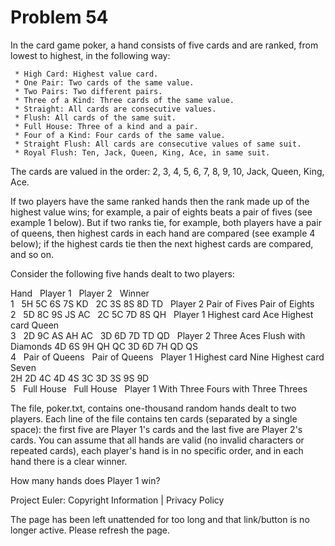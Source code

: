 #   Problem 54

   In the card game poker, a hand consists of five cards and are ranked, from
   lowest to highest, in the following way:

     * High Card: Highest value card.
     * One Pair: Two cards of the same value.
     * Two Pairs: Two different pairs.
     * Three of a Kind: Three cards of the same value.
     * Straight: All cards are consecutive values.
     * Flush: All cards of the same suit.
     * Full House: Three of a kind and a pair.
     * Four of a Kind: Four cards of the same value.
     * Straight Flush: All cards are consecutive values of same suit.
     * Royal Flush: Ten, Jack, Queen, King, Ace, in same suit.

   The cards are valued in the order:
   2, 3, 4, 5, 6, 7, 8, 9, 10, Jack, Queen, King, Ace.

   If two players have the same ranked hands then the rank made up of the
   highest value wins; for example, a pair of eights beats a pair of fives
   (see example 1 below). But if two ranks tie, for example, both players
   have a pair of queens, then highest cards in each hand are compared (see
   example 4 below); if the highest cards tie then the next highest cards are
   compared, and so on.

   Consider the following five hands dealt to two players:

   Hand   Player 1            Player 2              Winner   
   1      5H 5C 6S 7S KD      2C 3S 8S 8D TD        Player 2 
          Pair of Fives       Pair of Eights      
   2      5D 8C 9S JS AC      2C 5C 7D 8S QH        Player 1 
          Highest card Ace    Highest card Queen  
   3      2D 9C AS AH AC      3D 6D 7D TD QD        Player 2 
          Three Aces          Flush with Diamonds 
          4D 6S 9H QH QC      3D 6D 7H QD QS                 
   4      Pair of Queens      Pair of Queens        Player 1
          Highest card Nine   Highest card Seven  
          2H 2D 4C 4D 4S      3C 3D 3S 9S 9D                 
   5      Full House          Full House            Player 1
          With Three Fours    with Three Threes   

   The file, poker.txt, contains one-thousand random hands dealt to two
   players. Each line of the file contains ten cards (separated by a single
   space): the first five are Player 1's cards and the last five are Player
   2's cards. You can assume that all hands are valid (no invalid characters
   or repeated cards), each player's hand is in no specific order, and in
   each hand there is a clear winner.

   How many hands does Player 1 win?

   Project Euler: Copyright Information | Privacy Policy

   The page has been left unattended for too long and that link/button is no
   longer active. Please refresh the page.

